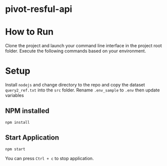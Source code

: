 # pivot-resful-api

# How to Run

Clone the project and launch your command line interface in the project root folder. Execute the following commands based on your environment.

# Setup

Install `nodejs` and change directory to the repo and copy the dataset `query2_ref.txt` into the `src` folder.
Rename `.env_sample` to `.env` then update variables

## NPM installed

`npm install`

## Start Application

`npm start`

You can press `Ctrl + c` to stop application.
